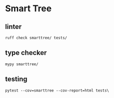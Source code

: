 # Smart Tree

## linter
```commandline
ruff check smarttree/ tests/
```

## type checker
```commandline
mypy smarttree/
```

## testing
```commandline
pytest --cov=smarttree --cov-report=html tests\
```
